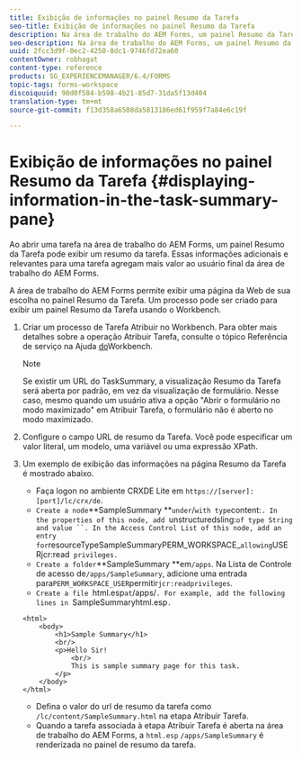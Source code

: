 ```yaml
---
title: Exibição de informações no painel Resumo da Tarefa
seo-title: Exibição de informações no painel Resumo da Tarefa
description: Na área de trabalho do AEM Forms, um painel Resumo da Tarefa pode ser configurado para resumir a tarefa ou exibir qualquer outra página da Web.
seo-description: Na área de trabalho do AEM Forms, um painel Resumo da Tarefa pode ser configurado para resumir a tarefa ou exibir qualquer outra página da Web.
uuid: 2fcc3d9f-0ec2-4250-8dc1-9746fd72ea60
contentOwner: robhagat
content-type: reference
products: SG_EXPERIENCEMANAGER/6.4/FORMS
topic-tags: forms-workspace
discoiquuid: 90d0f584-b598-4b21-85d7-31da5f13d404
translation-type: tm+mt
source-git-commit: f13d358a6508da5813186ed61f959f7a84e6c19f

---
```



# Exibição de informações no painel Resumo da Tarefa {#displaying-information-in-the-task-summary-pane}

Ao abrir uma tarefa na área de trabalho do AEM Forms, um painel Resumo da Tarefa pode exibir um resumo da tarefa. Essas informações adicionais e relevantes para uma tarefa agregam mais valor ao usuário final da área de trabalho do AEM Forms.

A área de trabalho do AEM Forms permite exibir uma página da Web de sua escolha no painel Resumo da Tarefa. Um processo pode ser criado para exibir um painel Resumo da Tarefa usando o Workbench.

1. Criar um processo de Tarefa Atribuir no Workbench. Para obter mais detalhes sobre a operação Atribuir Tarefa, consulte o tópico Referência de serviço na Ajuda [do](https://help.adobe.com/en_US/AEMForms/6.1/WorkbenchHelp/)Workbench.

   >[!NOTE]
   >
   >Se existir um URL do TaskSummary, a visualização Resumo da Tarefa será aberta por padrão, em vez da visualização de formulário. Nesse caso, mesmo quando um usuário ativa a opção &quot;Abrir o formulário no modo maximizado&quot; em Atribuir Tarefa, o formulário não é aberto no modo maximizado.

1. Configure o campo URL de resumo da Tarefa. Você pode especificar um valor literal, um modelo, uma variável ou uma expressão XPath.
1. Um exemplo de exibição das informações na página Resumo da Tarefa é mostrado abaixo.

   * Faça logon no ambiente CRXDE Lite em `https://[server]:[port]/lc/crx/de`.
   * `Create a node`**SampleSummary **` under `/` with type `content:`. In the properties of this node, add `unstructuredsling:` of type String and value ``. In the Access Control List of this node, add an entry for `resourceTypeSampleSummaryPERM_WORKSPACE_` allowing `USERjcr:read` privileges.`
   * `Create a folder`**SampleSummary **em`/apps`. Na Lista de Controle de acesso de`/apps/SampleSummary`, adicione uma entrada para`PERM_WORKSPACE_USER`permitir`jcr:readprivileges`.
   * `Create a file `html.esp` at `/apps/`. For example, add the following lines in `SampleSummaryhtml.esp`.`

   ```
   <html>
       <body>
           <h1>Sample Summary</h1>
           <br/>
           <p>Hello Sir!
               <br/>
               This is sample summary page for this task.
           </p>
       </body>
   </html>
   ```

   * Defina o valor do url de resumo da tarefa como `/lc/content/SampleSummary.html` na etapa Atribuir Tarefa.
   * Quando a tarefa associada à etapa Atribuir Tarefa é aberta na área de trabalho do AEM Forms, a  `html.esp` `/apps/SampleSummary` é renderizada no painel de resumo da tarefa.
